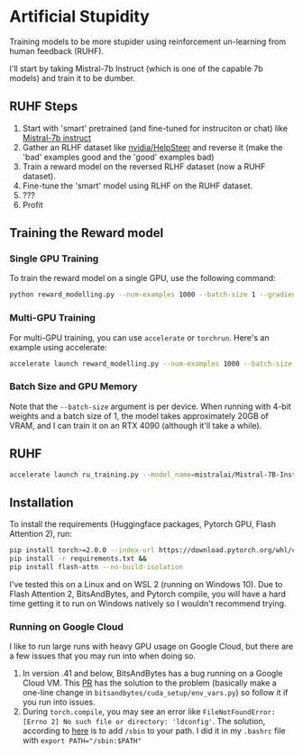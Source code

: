 # Artificial Stupidity

Training models to be more stupider using reinforcement un-learning from human feedback (RUHF).

I'll start by taking Mistral-7b Instruct (which is one of the capable 7b models) and train it to be dumber. 

## RUHF Steps

1. Start with 'smart' pretrained (and fine-tuned for instruciton or chat) like [Mistral-7b instruct](https://huggingface.co/mistralai/Mistral-7B-Instruct-v0.1)
2. Gather an RLHF dataset like [nvidia/HelpSteer](https://huggingface.co/datasets/nvidia/HelpSteer) and reverse it (make the 'bad' examples good and the 'good' examples bad)
3. Train a reward model on the reversed RLHF dataset (now a RUHF dataset).
4. Fine-tune the 'smart' model using RLHF on the RUHF dataset.
5. ???
6. Profit

## Training the Reward model

### Single GPU Training

To train the reward model on a single GPU, use the following command:

```bash
python reward_modelling.py --num-examples 1000 --batch-size 1 --gradient-accumulation-steps 16 --gradient-checkpointing
```

### Multi-GPU Training

For multi-GPU training, you can use `accelerate` or `torchrun`. Here's an example using accelerate:

```bash
accelerate launch reward_modelling.py --num-examples 1000 --batch-size 1 --gradient-accumulation-steps 16 --gradient-checkpointing
```

### Batch Size and GPU Memory

Note that the `--batch-size` argument is per device. When running with 4-bit weights and a batch size of 1, the model takes approximately 20GB of VRAM, and I can train it on an RTX 4090 (although it'll take a while).

## RUHF

```bash
accelerate launch ru_training.py --model_name=mistralai/Mistral-7B-Instruct-v0.1 --reward_model_name=models/reward --tokenizer_name=mistralai/Mistral-7B-Instruct-v0.1 --batched_gen=True --output_dir=models/ruhf 
```
## Installation

To install the requirements (Huggingface packages, Pytorch GPU, Flash Attention 2), run:

```bash
pip install torch>=2.0.0 --index-url https://download.pytorch.org/whl/cu118 &&
pip install -r requirements.txt &&
pip install flash-attn --no-build-isolation
```

I've tested this on a Linux and on WSL 2 (running on Windows 10). Due to Flash Attention 2, BitsAndBytes, and Pytorch compile, you will have a hard time getting it to run on Windows natively so I wouldn't recommend trying. 

### Running on Google Cloud

I like to run large runs with heavy GPU usage on Google Cloud, but there are a few issues that you may run into when doing so. 

1. In version .41 and below, BitsAndBytes has a bug running on a Google Cloud VM. This [PR](https://github.com/TimDettmers/bitsandbytes/pull/715) has the solution to the problem (basically make a one-line change in `bitsandbytes/cuda_setup/env_vars.py`) so follow it if you run into issues.
2. During `torch.compile`, you may see an error like `FileNotFoundError: [Errno 2] No such file or directory: 'ldconfig'`. The solution, according to [here](https://discuss.pytorch.org/t/dynamo-exceptions-with-distributeddataprallel-compile/186768) is to add `/sbin` to your path. I did it in my `.bashrc` file with `export PATH="/sbin:$PATH"`